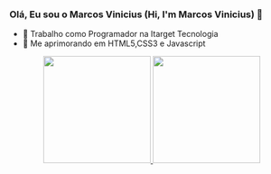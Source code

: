 ### Olá, Eu sou o Marcos Vinicius (Hi, I'm Marcos Vinicius) 👋

- 🔭 Trabalho como Programador na Itarget Tecnologia
- 🌱 Me aprimorando em HTML5,CSS3 e Javascript

<div align="center" style="display: inline_block">
  <a href="https://github.com/rafaballerini">
  <img height="190em" src="https://github-readme-stats.vercel.app/api?username=MarcosBatistaSouza&show_icons=true&theme=great-gatsby&include_all_commits=true&count_private=true"/>
  <img height="190em" src="https://github-readme-stats.vercel.app/api/top-langs/?username=MarcosBatistaSouza&layout=compact&langs_count=7&theme=great-gatsby"/>
</div>
